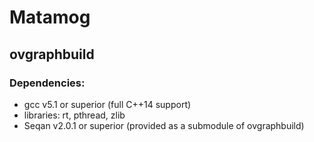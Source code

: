 # Matamog

## ovgraphbuild

### Dependencies:

* gcc v5.1 or superior (full C++14 support)
* libraries: rt, pthread, zlib
* Seqan v2.0.1 or superior (provided as a submodule of ovgraphbuild)
